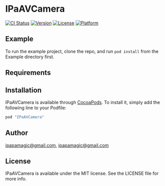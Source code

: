 # IPaAVCamera

[![CI Status](http://img.shields.io/travis/ipapamagic@gmail.com/IPaAVCamera.svg?style=flat)](https://travis-ci.org/ipapamagic@gmail.com/IPaAVCamera)
[![Version](https://img.shields.io/cocoapods/v/IPaAVCamera.svg?style=flat)](http://cocoapods.org/pods/IPaAVCamera)
[![License](https://img.shields.io/cocoapods/l/IPaAVCamera.svg?style=flat)](http://cocoapods.org/pods/IPaAVCamera)
[![Platform](https://img.shields.io/cocoapods/p/IPaAVCamera.svg?style=flat)](http://cocoapods.org/pods/IPaAVCamera)

## Example

To run the example project, clone the repo, and run `pod install` from the Example directory first.

## Requirements

## Installation

IPaAVCamera is available through [CocoaPods](http://cocoapods.org). To install
it, simply add the following line to your Podfile:

```ruby
pod "IPaAVCamera"
```

## Author

ipapamagic@gmail.com, ipapamagic@gmail.com

## License

IPaAVCamera is available under the MIT license. See the LICENSE file for more info.

